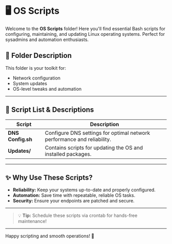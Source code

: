 
# 🖥️ OS Scripts

Welcome to the **OS Scripts** folder! Here you'll find essential Bash scripts for configuring, maintaining, and updating Linux operating systems. Perfect for sysadmins and automation enthusiasts.

## 📂 Folder Description
This folder is your toolkit for:
- Network configuration
- System updates
- OS-level tweaks and automation

---

## 📜 Script List & Descriptions
| Script | Description |
|--------|-------------|
| **DNS Config.sh** | Configure DNS settings for optimal network performance and reliability. |
| **Updates/** | Contains scripts for updating the OS and installed packages. |

---

## ✨ Why Use These Scripts?
- **Reliability:** Keep your systems up-to-date and properly configured.
- **Automation:** Save time with repeatable, reliable OS tasks.
- **Security:** Ensure your endpoints are patched and secure.

---

> 💡 **Tip:** Schedule these scripts via crontab for hands-free maintenance!

---

Happy scripting and smooth operations! 🚀
